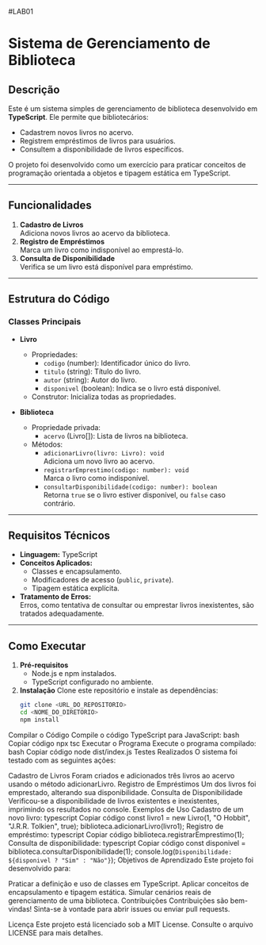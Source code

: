 #LAB01
# Sistema de Gerenciamento de Biblioteca

## Descrição
Este é um sistema simples de gerenciamento de biblioteca desenvolvido em **TypeScript**. Ele permite que bibliotecários:
- Cadastrem novos livros no acervo.
- Registrem empréstimos de livros para usuários.
- Consultem a disponibilidade de livros específicos.

O projeto foi desenvolvido como um exercício para praticar conceitos de programação orientada a objetos e tipagem estática em TypeScript.

---

## Funcionalidades
1. **Cadastro de Livros**  
   Adiciona novos livros ao acervo da biblioteca.
2. **Registro de Empréstimos**  
   Marca um livro como indisponível ao emprestá-lo.
3. **Consulta de Disponibilidade**  
   Verifica se um livro está disponível para empréstimo.

---

## Estrutura do Código
### Classes Principais
- **Livro**
  - Propriedades:
    - `codigo` (number): Identificador único do livro.
    - `titulo` (string): Título do livro.
    - `autor` (string): Autor do livro.
    - `disponivel` (boolean): Indica se o livro está disponível.
  - Construtor: Inicializa todas as propriedades.

- **Biblioteca**
  - Propriedade privada:
    - `acervo` (Livro[]): Lista de livros na biblioteca.
  - Métodos:
    - `adicionarLivro(livro: Livro): void`  
      Adiciona um novo livro ao acervo.
    - `registrarEmprestimo(codigo: number): void`  
      Marca o livro como indisponível.
    - `consultarDisponibilidade(codigo: number): boolean`  
      Retorna `true` se o livro estiver disponível, ou `false` caso contrário.

---

## Requisitos Técnicos
- **Linguagem:** TypeScript
- **Conceitos Aplicados:**
  - Classes e encapsulamento.
  - Modificadores de acesso (`public`, `private`).
  - Tipagem estática explícita.
- **Tratamento de Erros:**  
  Erros, como tentativa de consultar ou emprestar livros inexistentes, são tratados adequadamente.

---

## Como Executar
1. **Pré-requisitos**  
   - Node.js e npm instalados.
   - TypeScript configurado no ambiente.
2. **Instalação**
   Clone este repositório e instale as dependências:
   ```bash
   git clone <URL_DO_REPOSITORIO>
   cd <NOME_DO_DIRETORIO>
   npm install
Compilar o Código Compile o código TypeScript para JavaScript:
bash
Copiar código
npx tsc
Executar o Programa Execute o programa compilado:
bash
Copiar código
node dist/index.js
Testes Realizados
O sistema foi testado com as seguintes ações:

Cadastro de Livros
Foram criados e adicionados três livros ao acervo usando o método adicionarLivro.
Registro de Empréstimos
Um dos livros foi emprestado, alterando sua disponibilidade.
Consulta de Disponibilidade
Verificou-se a disponibilidade de livros existentes e inexistentes, imprimindo os resultados no console.
Exemplos de Uso
Cadastro de um novo livro:
typescript
Copiar código
const livro1 = new Livro(1, "O Hobbit", "J.R.R. Tolkien", true);
biblioteca.adicionarLivro(livro1);
Registro de empréstimo:
typescript
Copiar código
biblioteca.registrarEmprestimo(1);
Consulta de disponibilidade:
typescript
Copiar código
const disponivel = biblioteca.consultarDisponibilidade(1);
console.log(`Disponibilidade: ${disponivel ? "Sim" : "Não"}`);
Objetivos de Aprendizado
Este projeto foi desenvolvido para:

Praticar a definição e uso de classes em TypeScript.
Aplicar conceitos de encapsulamento e tipagem estática.
Simular cenários reais de gerenciamento de uma biblioteca.
Contribuições
Contribuições são bem-vindas! Sinta-se à vontade para abrir issues ou enviar pull requests.

Licença
Este projeto está licenciado sob a MIT License. Consulte o arquivo LICENSE para mais detalhes.
